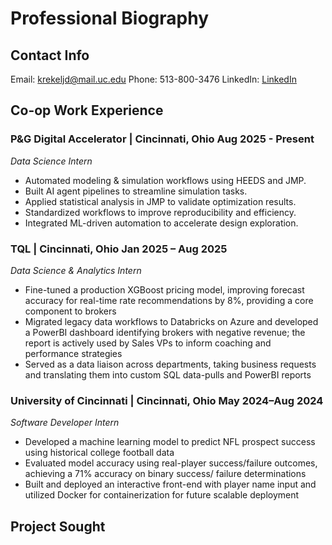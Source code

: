 # Professional Biography 

## Contact Info
Email: krekeljd@mail.uc.edu
Phone: 513-800-3476
LinkedIn: [LinkedIn](https://www.linkedin.com/in/jaredkrekeler/)

## Co-op Work Experience
### P&G Digital Accelerator | Cincinnati, Ohio Aug 2025 - Present
*Data Science Intern*
- Automated modeling & simulation workflows using HEEDS and JMP.
- Built AI agent pipelines to streamline simulation tasks.
- Applied statistical analysis in JMP to validate optimization results.
- Standardized workflows to improve reproducibility and efficiency.
- Integrated ML-driven automation to accelerate design exploration.
### TQL | Cincinnati, Ohio Jan 2025 – Aug 2025
*Data Science & Analytics Intern*
- Fine-tuned a production XGBoost pricing model, improving forecast accuracy for real-time rate recommendations by
8%, providing a core component to brokers
- Migrated legacy data workflows to Databricks on Azure and developed a PowerBI dashboard identifying brokers with
negative revenue; the report is actively used by Sales VPs to inform coaching and performance strategies
- Served as a data liaison across departments, taking business requests and translating them into custom SQL data-pulls
and PowerBI reports

### University of Cincinnati | Cincinnati, Ohio May 2024–Aug 2024
*Software Developer Intern*
- Developed a machine learning model to predict NFL prospect success using historical college football data
- Evaluated model accuracy using real-player success/failure outcomes, achieving a 71% accuracy on binary success/
failure determinations
- Built and deployed an interactive front-end with player name input and utilized Docker for containerization for future
scalable deployment
## Project Sought
